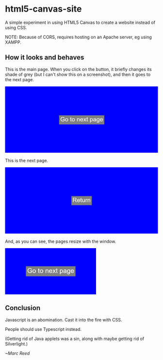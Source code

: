 # html5-canvas-site

A simple experiment in using HTML5 Canvas to create a website instead of using CSS.

NOTE: Because of CORS, requires hosting on an Apache server, eg using XAMPP.

## How it looks and behaves

This is the main page. When you click on the button, it briefly changes its shade of grey (but I can't show this on a screenshot), and then it goes to the next page.

<img src="screenshots/1st_page.png" width="600">

This is the next page.

<img src="screenshots/2nd_page.png" width="600">

And, as you can see, the pages resize with the window.

<img src="screenshots/smaller.png" width="300">

## Conclusion

Javascript is an abomination. Cast it into the fire with CSS.

People should use Typescript instead.

(Getting rid of Java applets was a sin, along with maybe getting rid of Silverlight.)

*~Marc Reed*